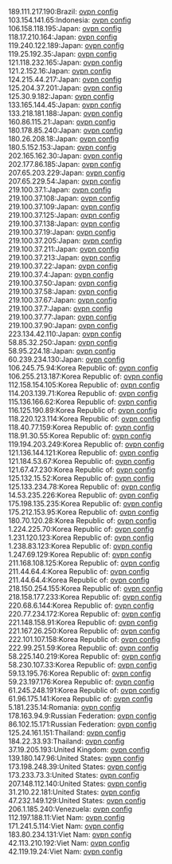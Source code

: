 189.111.217.190:Brazil: [ovpn config](vpn/189_111_217_190.ovpn)  
103.154.141.65:Indonesia: [ovpn config](vpn/103_154_141_65.ovpn)  
106.158.118.195:Japan: [ovpn config](vpn/106_158_118_195.ovpn)  
118.17.210.164:Japan: [ovpn config](vpn/118_17_210_164.ovpn)  
119.240.122.189:Japan: [ovpn config](vpn/119_240_122_189.ovpn)  
119.25.192.35:Japan: [ovpn config](vpn/119_25_192_35.ovpn)  
121.118.232.165:Japan: [ovpn config](vpn/121_118_232_165.ovpn)  
121.2.152.16:Japan: [ovpn config](vpn/121_2_152_16.ovpn)  
124.215.44.217:Japan: [ovpn config](vpn/124_215_44_217.ovpn)  
125.204.37.201:Japan: [ovpn config](vpn/125_204_37_201.ovpn)  
125.30.9.182:Japan: [ovpn config](vpn/125_30_9_182.ovpn)  
133.165.144.45:Japan: [ovpn config](vpn/133_165_144_45.ovpn)  
133.218.181.188:Japan: [ovpn config](vpn/133_218_181_188.ovpn)  
160.86.115.21:Japan: [ovpn config](vpn/160_86_115_21.ovpn)  
180.178.85.240:Japan: [ovpn config](vpn/180_178_85_240.ovpn)  
180.26.208.18:Japan: [ovpn config](vpn/180_26_208_18.ovpn)  
180.5.152.153:Japan: [ovpn config](vpn/180_5_152_153.ovpn)  
202.165.162.30:Japan: [ovpn config](vpn/202_165_162_30.ovpn)  
202.177.86.185:Japan: [ovpn config](vpn/202_177_86_185.ovpn)  
207.65.203.229:Japan: [ovpn config](vpn/207_65_203_229.ovpn)  
207.65.229.54:Japan: [ovpn config](vpn/207_65_229_54.ovpn)  
219.100.37.1:Japan: [ovpn config](vpn/219_100_37_1.ovpn)  
219.100.37.108:Japan: [ovpn config](vpn/219_100_37_108.ovpn)  
219.100.37.109:Japan: [ovpn config](vpn/219_100_37_109.ovpn)  
219.100.37.125:Japan: [ovpn config](vpn/219_100_37_125.ovpn)  
219.100.37.138:Japan: [ovpn config](vpn/219_100_37_138.ovpn)  
219.100.37.19:Japan: [ovpn config](vpn/219_100_37_19.ovpn)  
219.100.37.205:Japan: [ovpn config](vpn/219_100_37_205.ovpn)  
219.100.37.211:Japan: [ovpn config](vpn/219_100_37_211.ovpn)  
219.100.37.213:Japan: [ovpn config](vpn/219_100_37_213.ovpn)  
219.100.37.22:Japan: [ovpn config](vpn/219_100_37_22.ovpn)  
219.100.37.4:Japan: [ovpn config](vpn/219_100_37_4.ovpn)  
219.100.37.50:Japan: [ovpn config](vpn/219_100_37_50.ovpn)  
219.100.37.58:Japan: [ovpn config](vpn/219_100_37_58.ovpn)  
219.100.37.67:Japan: [ovpn config](vpn/219_100_37_67.ovpn)  
219.100.37.7:Japan: [ovpn config](vpn/219_100_37_7.ovpn)  
219.100.37.77:Japan: [ovpn config](vpn/219_100_37_77.ovpn)  
219.100.37.90:Japan: [ovpn config](vpn/219_100_37_90.ovpn)  
223.134.42.110:Japan: [ovpn config](vpn/223_134_42_110.ovpn)  
58.85.32.250:Japan: [ovpn config](vpn/58_85_32_250.ovpn)  
58.95.224.18:Japan: [ovpn config](vpn/58_95_224_18.ovpn)  
60.239.234.130:Japan: [ovpn config](vpn/60_239_234_130.ovpn)  
106.245.75.94:Korea Republic of: [ovpn config](vpn/106_245_75_94.ovpn)  
106.255.213.187:Korea Republic of: [ovpn config](vpn/106_255_213_187.ovpn)  
112.158.154.105:Korea Republic of: [ovpn config](vpn/112_158_154_105.ovpn)  
114.203.139.71:Korea Republic of: [ovpn config](vpn/114_203_139_71.ovpn)  
115.136.166.62:Korea Republic of: [ovpn config](vpn/115_136_166_62.ovpn)  
116.125.190.89:Korea Republic of: [ovpn config](vpn/116_125_190_89.ovpn)  
118.220.123.114:Korea Republic of: [ovpn config](vpn/118_220_123_114.ovpn)  
118.40.77.159:Korea Republic of: [ovpn config](vpn/118_40_77_159.ovpn)  
118.91.30.55:Korea Republic of: [ovpn config](vpn/118_91_30_55.ovpn)  
119.194.203.249:Korea Republic of: [ovpn config](vpn/119_194_203_249.ovpn)  
121.136.144.121:Korea Republic of: [ovpn config](vpn/121_136_144_121.ovpn)  
121.184.53.67:Korea Republic of: [ovpn config](vpn/121_184_53_67.ovpn)  
121.67.47.230:Korea Republic of: [ovpn config](vpn/121_67_47_230.ovpn)  
125.132.15.52:Korea Republic of: [ovpn config](vpn/125_132_15_52.ovpn)  
125.133.234.78:Korea Republic of: [ovpn config](vpn/125_133_234_78.ovpn)  
14.53.235.226:Korea Republic of: [ovpn config](vpn/14_53_235_226.ovpn)  
175.198.135.235:Korea Republic of: [ovpn config](vpn/175_198_135_235.ovpn)  
175.212.153.95:Korea Republic of: [ovpn config](vpn/175_212_153_95.ovpn)  
180.70.120.28:Korea Republic of: [ovpn config](vpn/180_70_120_28.ovpn)  
1.224.225.70:Korea Republic of: [ovpn config](vpn/1_224_225_70.ovpn)  
1.231.120.123:Korea Republic of: [ovpn config](vpn/1_231_120_123.ovpn)  
1.238.83.123:Korea Republic of: [ovpn config](vpn/1_238_83_123.ovpn)  
1.247.69.129:Korea Republic of: [ovpn config](vpn/1_247_69_129.ovpn)  
211.168.108.125:Korea Republic of: [ovpn config](vpn/211_168_108_125.ovpn)  
211.44.64.4:Korea Republic of: [ovpn config](vpn/211_44_64_4.ovpn)  
211.44.64.4:Korea Republic of: [ovpn config](vpn/211_44_64_4.ovpn)  
218.150.254.155:Korea Republic of: [ovpn config](vpn/218_150_254_155.ovpn)  
218.158.177.233:Korea Republic of: [ovpn config](vpn/218_158_177_233.ovpn)  
220.68.6.144:Korea Republic of: [ovpn config](vpn/220_68_6_144.ovpn)  
220.77.234.172:Korea Republic of: [ovpn config](vpn/220_77_234_172.ovpn)  
221.148.158.91:Korea Republic of: [ovpn config](vpn/221_148_158_91.ovpn)  
221.167.26.250:Korea Republic of: [ovpn config](vpn/221_167_26_250.ovpn)  
222.101.107.158:Korea Republic of: [ovpn config](vpn/222_101_107_158.ovpn)  
222.99.251.59:Korea Republic of: [ovpn config](vpn/222_99_251_59.ovpn)  
58.225.140.219:Korea Republic of: [ovpn config](vpn/58_225_140_219.ovpn)  
58.230.107.33:Korea Republic of: [ovpn config](vpn/58_230_107_33.ovpn)  
59.13.195.76:Korea Republic of: [ovpn config](vpn/59_13_195_76.ovpn)  
59.23.197.176:Korea Republic of: [ovpn config](vpn/59_23_197_176.ovpn)  
61.245.248.191:Korea Republic of: [ovpn config](vpn/61_245_248_191.ovpn)  
61.96.175.141:Korea Republic of: [ovpn config](vpn/61_96_175_141.ovpn)  
5.181.235.14:Romania: [ovpn config](vpn/5_181_235_14.ovpn)  
178.163.94.9:Russian Federation: [ovpn config](vpn/178_163_94_9.ovpn)  
86.102.15.171:Russian Federation: [ovpn config](vpn/86_102_15_171.ovpn)  
125.24.161.151:Thailand: [ovpn config](vpn/125_24_161_151.ovpn)  
184.22.33.93:Thailand: [ovpn config](vpn/184_22_33_93.ovpn)  
37.19.205.193:United Kingdom: [ovpn config](vpn/37_19_205_193.ovpn)  
139.180.147.96:United States: [ovpn config](vpn/139_180_147_96.ovpn)  
173.198.248.39:United States: [ovpn config](vpn/173_198_248_39.ovpn)  
173.233.73.3:United States: [ovpn config](vpn/173_233_73_3.ovpn)  
207.148.112.140:United States: [ovpn config](vpn/207_148_112_140.ovpn)  
31.210.22.181:United States: [ovpn config](vpn/31_210_22_181.ovpn)  
47.232.149.129:United States: [ovpn config](vpn/47_232_149_129.ovpn)  
206.1.185.240:Venezuela: [ovpn config](vpn/206_1_185_240.ovpn)  
112.197.188.11:Viet Nam: [ovpn config](vpn/112_197_188_11.ovpn)  
171.241.5.114:Viet Nam: [ovpn config](vpn/171_241_5_114.ovpn)  
183.80.234.131:Viet Nam: [ovpn config](vpn/183_80_234_131.ovpn)  
42.113.210.192:Viet Nam: [ovpn config](vpn/42_113_210_192.ovpn)  
42.119.19.24:Viet Nam: [ovpn config](vpn/42_119_19_24.ovpn)  
